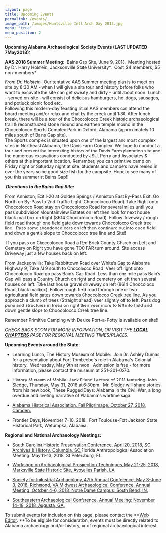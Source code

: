 ```yaml
---
layout: page
title: Upcoming Events
permalink: /events/
image_path: /images/Huntsville Intl Arch Day 2013.jpg
menu: 'true'
menu_position: 2
---
```


**Upcoming Alabama Archaeological Society Events (LAST UPDATED 7May2018):**

**AAS 2018 Summer Meeting**:&nbsp; Bains Gap Site, June 9, 2018.&nbsp; Meeting hosted by Dr. Harry Holstein, Jacksonville State University*.&nbsp; Cost: $4 members, $5 non-members*

*From Dr. Holstein*:&nbsp; Our tentative AAS Summer meeting plan is to meet on site by 8:30 AM - when I will give a site tour and history before folks who want to excavate the site can get sweaty and dirty – until about noon. Lunch - served on-site - will consist of delicious hamburgers, hot dogs, sausages, and potluck picnic food etc.<br>Following this modern-day feasting ritual AAS members can attend the board meeting and/or relax and chat by the creek until 1:30. After lunch break, there will be a tour of the Choccolocco Creek historic archaeological trail & reconstructed stone mound and earthen temple mound in the Choccolocco Sports Complex Park in Oxford, Alabama (approximately 10 miles south of Bains Gap site).<br>The Sports complex is situated upon one of the largest and most complex sites in Northeast Alabama, the Davis Farm Complex. We hope to conduct a tour and present the interesting history of the Davis Farm plantation site and the numerous excavations conducted by JSU, Perry and Associates & others at this important location. Remember, you can primitive camp on Friday night or Saturday night at site. Students and campers have reeled in over the years some good size fish for the campsite. Hope to see many of you this summer at Bains Gap!!

***&nbsp;Directions to the Bains Gap Site:***

From Anniston, Exit I-20 at Golden Springs / Anniston East By-Pass Exit. Go North on By-Pass to 2nd Traffic Light (Choccolocco Road). Take Right onto Choccolocco Road stay on Choccolocco Road for several miles until you pass subdivision Mountainview Estates on left then look for next house black mail box on Right (8614 Choccolocco Road). Follow driveway / rough field road through one field gate down towards Choccolocco Creek tree line. &nbsp;Pass some abandoned cars on left then continure out into open field and down a gentle slope to Choccolocco tree line and Site!!

&nbsp;If you pass on Choccolocco Road a Red Brick County Church on Left and Cemetery on Right you have gone TOO FAR turn around. Site access Driveway just a few houses back on left.

From Jacksonville: Take Rabbittown Road over White’s Gap to Alabama Highway 9, Take Al 9 south to Chocolocco Road. Veer off right onto Choccolocco Road go pass Bain’s Gap Road. Less than one mile pass Bain’s Gap will pass a Country Church on right and cemetery on left then several houses on left. Take last house gravel driveway on left (8614 Choccoloco Road, black mailbox). Follow rough field road through one or two agricultural field gates down towards Choccolocco Creek tree line. As you approach a clump of trees (Straight ahead) veer slightly off to left. Pass dog pens and structures in trees on right then veer more to left into field and down gentle slope to Choocolocco Creek tree line.

Remember Primitive Camping with Deluxe Port-a-Potty is available on site!!

*CHECK BACK SOON FOR MORE INFORMATION, OR VISIT THE [**LOCAL CHAPTERS**](https://alabamaarchaeology.org/local-chapters/) PAGE FOR REGIONAL MEETING TIMES/PLACES*.

**Upcoming Events around the State:**

* Learning Lunch, The History Museum of Mobile:&nbsp; Join Dr. Ashley Dumas for a presentation about Fort Tombecbe's role in Alabama's Colonial history.&nbsp; Wednesday, May 9th at noon.&nbsp; Admission is free - for more information, please contact the museum at 251-301-0270.&nbsp;

* History Museum of Mobile: Jack Friend Lecture of 2018 featuring John Sledge, Thursday, May 31, 2018 at 6:30pm.&nbsp; Mr. Sledge will share stories from his new book, These Rugged Days: Alabama in the Civil War, a long overdue and riveting narrative of Alabama's wartime saga.

* [Alabama Historical Association, Fall Pilgrimage, October 27, 2018, Camden.](https://www.alabamahistory.net/meetings)

* Frontier Days, November 7-10, 2018.&nbsp; Fort Toulouse-Fort Jackson State Historical Park, Wetumpka, Alabama.

**Regional and National Archaeology Meetings:**

* [South Carolina Historic Preservation Conference, April 20, 2018, SC Archives & History, Columbia, SC.](http://shpo.sc.gov/events/Pages/presconf.aspx)Florida Anthropological Association Meeting: May 11-13, 2018, St Petersburg, FL.

* [Workshop on Archaeological Prospection Techniques, May 21-25, 2018, Marksville State Historic Site, Avoyelies Parish, LA](http://www.nps.gov/mwac/)

* [Society for Industrial Archaeology, 47th Annual Conference, May 3-June 3, 2018, Richmond, VA.](http://www.sia-web.org/sia-47th-annual-conference/)[Midwest Archaeological Conference, Annual Meeting, October 4-6, 2018, Notre Dame Campus, South Bend, IN.](http://www.midwestarchaeology.org/2018-NotreDame-Indiana)

* [Southeastern Archaeological Conference, Annual Meeting: November 14-18, 2018, Augusta, GA.](https://www.southeasternarchaeology.org/)

To submit events for inclusion on this page, please contact the **[Web Editor](javascript:void(location.href='mailto:'+String.fromCharCode(115,105,112,101,115,46,101,114,105,99,64,103,109,97,105,108,46,99,111,109))).&nbsp;**To be eligible for consideration, events must be directly related to Alabama archaeology and/or history, or of regional archaeological interest.